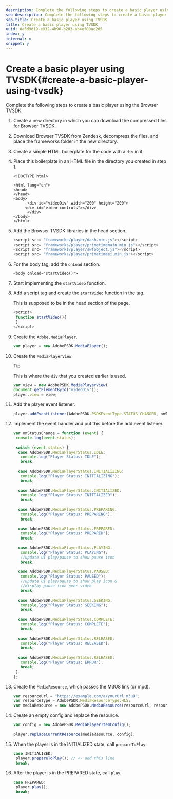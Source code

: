 ```yaml
---
description: Complete the following steps to create a basic player using the Browser TVSDK.
seo-description: Complete the following steps to create a basic player using the Browser TVSDK.
seo-title: Create a basic player using TVSDK
title: Create a basic player using TVSDK
uuid: 0a5d9d19-e932-4b90-b203-ab4ef00ac205
index: y
internal: n
snippet: y
---
```


# Create a basic player using TVSDK{#create-a-basic-player-using-tvsdk}

Complete the following steps to create a basic player using the Browser TVSDK.

1. Create a new directory in which you can download the compressed files for Browser TVSDK.
1. Download Browser TVSDK from Zendesk, decompress the files, and place the frameworks folder in the new directory.
1. Create a simple HTML boilerplate for the code with a `div` in it.
1. Place this boilerplate in an HTML file in the directory you created in step 1.

   ```
   <!DOCTYPE html> 
    
   <html lang="en"> 
   <head> 
   </head> 
   <body> 
         <div id="videoDiv" width="200" height="200"> 
        <div id="video-controls"></div> 
         </div> 
   </body> 
   </html>
   ```

1. Add the Browser TVSDK libraries in the head section.

   ```js
   <script src= "frameworks/player/dash.min.js"></script> 
   <script src= "frameworks/player/primetimemain.min.js"></script> 
   <script src= "frameworks/player/swfobject.js"></script> 
   <script src= "frameworks/player/primetimeei.min.js"></script>
   ```

1. For the body tag, add the `onLoad` section.

   ```
   <body onload="startVideo()">
   ```

1. Start implementing the `startVideo` function.
1. Add a script tag and create the `startVideo` function in the tag.

   This is supposed to be in the head section of the page.

   ```js
   <script> 
    function startVideo(){ 
    } 
   </script>
   ```

1. Create the `Adobe.MediaPlayer`.

   ```js
   var player = new AdobePSDK.MediaPlayer();
   ```

1. Create the `MediaPlayerView`.

   >[!TIP]
   >
   >This is where the `div` that you created earlier is used.

   ```js
   var view = new AdobePSDK.MediaPlayerView( 
   document.getElementById("videoDiv")); 
   player.view = view;
   ```

1. Add the player event listener.

   ```js
   player.addEventListener(AdobePSDK.PSDKEventType.STATUS_CHANGED, onStatusChange);
   ```

1. Implement the event handler and put this before the add event listener.

   ```js
   var onStatusChange = function (event) { 
    console.log(event.status); 
    
    switch (event.status) { 
     case AdobePSDK.MediaPlayerStatus.IDLE: 
      console.log("Player Status: IDLE"); 
      break; 
    
     case AdobePSDK.MediaPlayerStatus.INITIALIZING: 
      console.log("Player Status: INITIALIZING"); 
      break; 
    
     case AdobePSDK.MediaPlayerStatus.INITIALIZED: 
      console.log("Player Status: INITIALIZED"); 
      break; 
    
     case AdobePSDK.MediaPlayerStatus.PREPARING: 
      console.log("Player Status: PREPARING"); 
      break; 
    
     case AdobePSDK.MediaPlayerStatus.PREPARED: 
      console.log("Player Status: PREPARED"); 
      break; 
    
     case AdobePSDK.MediaPlayerStatus.PLAYING: 
      console.log("Player Status: PLAYING"); 
      //update UI play/pause to show pause icon 
      break; 
    
     case AdobePSDK.MediaPlayerStatus.PAUSED: 
      console.log("Player Status: PAUSED"); 
      //update UI play/pause to show play icon & 
      //display pause icon over video 
      break; 
    
     case AdobePSDK.MediaPlayerStatus.SEEKING: 
      console.log("Player Status: SEEKING"); 
      break; 
    
     case AdobePSDK.MediaPlayerStatus.COMPLETE: 
      console.log("Player Status: COMPLETE"); 
      break; 
    
     case AdobePSDK.MediaPlayerStatus.RELEASED: 
      console.log("Player Status: RELEASED"); 
      break; 
    
     case AdobePSDK.MediaPlayerStatus.RELEASED: 
      console.log("Player Status: ERROR"); 
      break; 
    } 
   }; 
   
   ```

1. Create the `MediaResource`, which passes the M3U8 link (or mpd).

   ```js
   var resourceUrl = "https://example.com/a/yourUrl.m3u8"; 
   var resourceType = AdobePSDK.MediaResourceType.HLS; 
   var mediaResource = new AdobePSDK.MediaResource(resourceUrl, resourceType, null, false);
   ```

1. Create an empty config and replace the resource.

   ```js
   var config = new AdobePSDK.MediaPlayerItemConfig(); 
    
   player.replaceCurrentResource(mediaResource, config);
   ```

1. When the player is in the INITIALIZED state, call `prepareToPlay`.

   ```js
   case INITIALIZED: 
    player.prepareToPlay(); // <- add this line 
    break;
   ```

1. After the player is in the PREPARED state, call `play`.

   ```js
   case PREPARED: 
    player.play(); 
    break;
   ```

